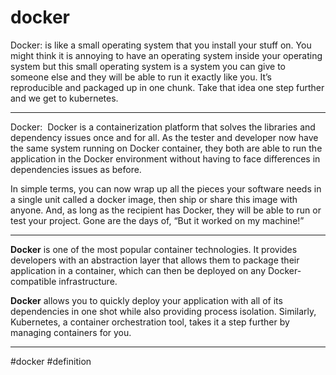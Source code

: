 # docker
Docker: is like a small operating system that you install your stuff on. You might think it is annoying to have an operating system inside your operating system but this small operating system is a system you can give to someone else and they will be able to run it exactly like you. It’s reproducible and packaged up in one chunk. Take that idea one step further and we get to kubernetes.
***
Docker:  Docker is a containerization platform that solves the libraries and dependency issues once and for all. As the tester and developer now have the same system running on Docker container, they both are able to run the application in the Docker environment without having to face differences in dependencies issues as before.

In simple terms, you can now wrap up all the pieces your software needs in a single unit called a docker image, then ship or share this image with anyone. And, as long as the recipient has Docker, they will be able to run or test your project. Gone are the days of, “But it worked on my machine!”
***
**Docker** is one of the most popular container technologies. It provides developers with an abstraction layer that allows them to package their application in a container, which can then be deployed on any Docker-compatible infrastructure.

**Docker** allows you to quickly deploy your application with all of its dependencies in one shot while also providing process isolation. Similarly, Kubernetes, a container orchestration tool, takes it a step further by managing containers for you.
***

#docker
#definition 
